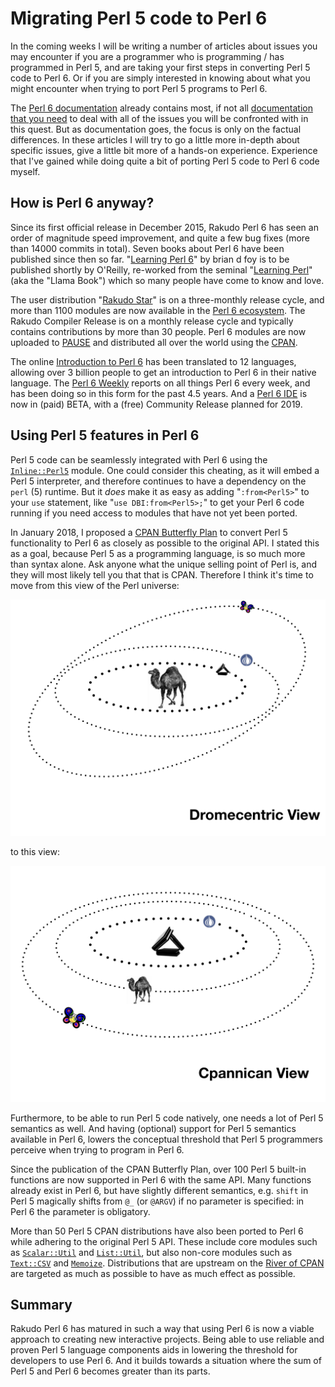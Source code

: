 Migrating Perl 5 code to Perl 6
===============================

In the coming weeks I will be writing a number of articles about issues you
may encounter if you are a programmer who is programming / has programmed
in Perl 5, and are taking your first steps in converting Perl 5 code to Perl 6.
Or if you are simply interested in knowing about what you might encounter
when trying to port Perl 5 programs to Perl 6.

The [Perl 6 documentation](https://docs.perl6.org/) already contains most, if
not all
[documentation that you need](https://docs.perl6.org/language/5to6-overview)
to deal with all of the issues you will be confronted with in this quest.
But as documentation goes, the focus is only on the factual differences.  In
these articles I will try to go a little more in-depth about specific issues,
give a little bit more of a hands-on experience.  Experience that I've gained
while doing quite a bit of porting Perl 5 code to Perl 6 code myself.

How is Perl 6 anyway?
---------------------
Since its first official release in December 2015, Rakudo Perl 6 has seen
an order of magnitude speed improvement, and quite a few bug fixes (more
than 14000 commits in total).  Seven books about Perl 6 have been published
since then so far.  "[Learning Perl 6](https://www.learningperl6.com)" by
brian d foy is to be published shortly by O'Reilly, re-worked from the seminal
"[Learning Perl](http://shop.oreilly.com/product/0636920049517.do)" (aka the
"Llama Book") which so many people have come to know and love.

The user distribution "[Rakudo Star](https://rakudo.org/files)" is on a
three-monthly release cycle, and more than 1100 modules are now available in
the [Perl 6 ecosystem](https://modules.perl6.org).  The Rakudo Compiler
Release is on a monthly release cycle and typically contains contributions
by more than 30 people.  Perl 6 modules are now uploaded to
[PAUSE](https://pause.perl.org/pause/query?ACTION=pause_04about) and
distributed all over the world using the [CPAN](https://www.cpan.org).

The online [Introduction to Perl 6](https://perl6intro.com) has been
translated to 12 languages, allowing over 3 billion people to get an
introduction to Perl 6 in their native language.  The
[Perl 6 Weekly](https://p6weekly.wordpress.com) reports on all things Perl 6
every week, and has been doing so in this form for the past 4.5 years.  And
a [Perl 6 IDE](https://commaide.com) is now in (paid) BETA, with a (free)
Community Release planned for 2019.

Using Perl 5 features in Perl 6
-------------------------------
Perl 5 code can be seamlessly integrated with Perl 6 using the
[`Inline::Perl5`](http://modules.perl6.org/dist/Inline::Perl5:cpan:NINE) module.
One could consider this cheating, as it will embed a Perl 5 interpreter, and
therefore continues to have a dependency on the `perl` (5) runtime.  But it
*does* make it as easy as adding "`:from<Perl5>`" to your `use` statement,
like "`use DBI:from<Perl5>;`" to get your Perl 6 code running if you need
access to modules that have not yet been ported.

In January 2018, I proposed a
[CPAN Butterfly Plan](https://www.perl.com/article/an-open-letter-to-the-perl-community/)
to convert Perl 5 functionality to Perl 6 as closely as possible to the
original API.  I stated this as a goal, because Perl 5 as a programming
language, is so much more than syntax alone.  Ask anyone what the unique
selling point of Perl is, and they will most likely tell you that that is
CPAN.  Therefore I think it's time to move from this view of the Perl universe:

![Dromecentric View](Dromecentric.png)

to this view:

![Cpannican View](Cpannican.png)

Furthermore, to be able to run Perl 5 code natively, one needs a lot of 
Perl 5 semantics as well.  And having (optional) support for Perl 5 semantics
available in Perl 6, lowers the conceptual threshold that Perl 5 programmers
perceive when trying to program in Perl 6.

Since the publication of the CPAN Butterfly Plan, over 100 Perl 5 built-in
functions are now supported in Perl 6 with the same API.  Many functions
already exist in Perl 6, but have slightly different semantics, e.g. `shift`
in Perl 5 magically shifts from `@_` (or `@ARGV`) if no parameter is specified:
in Perl 6 the parameter is obligatory.

More than 50 Perl 5 CPAN distributions have also been ported to Perl 6 while
adhering to the original Perl 5 API.  These include core modules such as
[`Scalar::Util`](https://modules.perl6.org/dist/Scalar::Util) and
[`List::Util`](https://modules.perl6.org/dist/List::Util), but also non-core
modules such as [`Text::CSV`](https://modules.perl6.org/dist/Text::CSV) and
[`Memoize`](https://modules.perl6.org/dist/Memoize).  Distributions that are
upstream on the [River of CPAN](http://neilb.org/2015/04/20/river-of-cpan.html)
are targeted as much as possible to have as much effect as possible.

Summary
-------
Rakudo Perl 6 has matured in such a way that using Perl 6 is now a viable
approach to creating new interactive projects.  Being able to use reliable
and proven Perl 5 language components aids in lowering the threshold for
developers to use Perl 6.  And it builds towards a situation where the sum
of Perl 5 and Perl 6 becomes greater than its parts.
